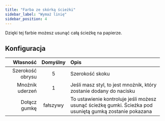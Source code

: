 ```yaml
---
title: "Farba ze skórką ścieżki"
sidebar_label: "Wymaż linię"
sidebar_position: 4
---
```


Dzięki tej farbie możesz usunąć całą ścieżkę na papierze.

## Konfiguracja

|         Własność | Domyślny | Opis                                                                                                     |
| ----------------:|:--------:|:-------------------------------------------------------------------------------------------------------- |
| Szerokość obrysu |    5     | Szerokość skoku                                                                                          |
|  Mnożnik uderzeń |    1     | Jeśli masz styl, to jest mnożnik, który zostanie dodany do nacisku                                       |
|     Dołącz gumkę | fałszywy | To ustawienie kontroluje jeśli możesz usunąć ścieżkę gumki. Ścieżka pod usuniętą gumką zostanie pokazana |
